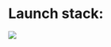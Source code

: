 # Launch stack:
<a class="ulink" href="https://console.aws.amazon.com/cloudformation/home?region=us-west-2#/stacks/new?stackName=CloudbreakSample&amp;templateURL=https://s3-eu-west-1.amazonaws.com/cloudbreak-cloudformation/cloudbreak-advanced.template" target="_blank"><span class="inlinemediaobject"><img src="https://s3.amazonaws.com/cloudformation-examples/cloudformation-launch-stack.png"></span></a>